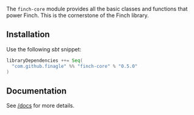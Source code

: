 The `finch-core` module provides all the basic classes and functions that power Finch. This is the cornerstone of the 
Finch library.

Installation
------------
Use the following _sbt_ snippet:

```scala
libraryDependencies ++= Seq(
  "com.github.finagle" %% "finch-core" % "0.5.0"
)
```

Documentation
-------------
See [/docs](/docs/index.md) for more details.
